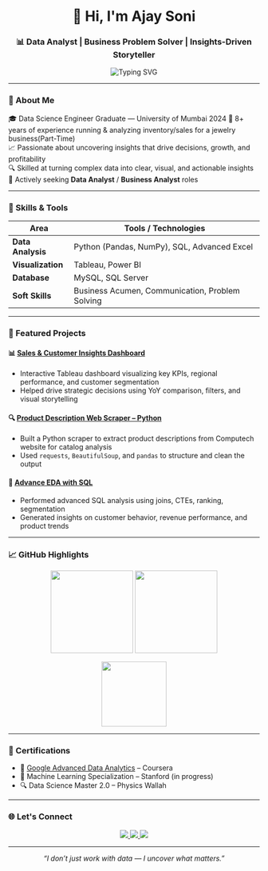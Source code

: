 <h1 align="center">👋 Hi, I'm Ajay Soni</h1>
<h3 align="center">📊 Data Analyst | Business Problem Solver | Insights-Driven Storyteller</h3>

<p align="center">
  <img src="https://readme-typing-svg.demolab.com?font=Fira+Code&pause=1000&color=3CB371&center=true&width=480&lines=Data+driven+decision+maker;Tableau+%7C+SQL+%7C+Python+%7C+Power+BI;Transforming+data+into+real+business+impact" alt="Typing SVG" />
</p>

---

### 🧠 About Me

🎓 Data Science Engineer Graduate — University of Mumbai 2024
🏬 8+ years of experience running & analyzing inventory/sales for a jewelry business(Part-Time)  
📈 Passionate about uncovering insights that drive decisions, growth, and profitability  
🔍 Skilled at turning complex data into clear, visual, and actionable insights  
📌 Actively seeking **Data Analyst** / **Business Analyst** roles  

---

### 💼 Skills & Tools

| Area | Tools / Technologies |
|------|----------------------|
| **Data Analysis** | Python (Pandas, NumPy), SQL, Advanced Excel |
| **Visualization** | Tableau, Power BI |
| **Database** | MySQL, SQL Server |
| **Soft Skills** | Business Acumen, Communication, Problem Solving |

---

### 🚀 Featured Projects

#### 📊 [Sales & Customer Insights Dashboard](https://public.tableau.com/app/profile/ajay.soni2371/viz/SalesCustomerDashboard_17501918816110/CustomerDashbaord)
- Interactive Tableau dashboard visualizing key KPIs, regional performance, and customer segmentation
- Helped drive strategic decisions using YoY comparison, filters, and visual storytelling

#### 🔍 [Product Description Web Scraper – Python](https://github.com/ajay4466/WebScraping-computech-)
- Built a Python scraper to extract product descriptions from Computech website for catalog analysis
- Used `requests`, `BeautifulSoup`, and `pandas` to structure and clean the output

#### 📁 [Advance EDA with SQL](https://github.com/ajay4466/EDA-with-SQL)
- Performed advanced SQL analysis using joins, CTEs, ranking, segmentation
- Generated insights on customer behavior, revenue performance, and product trends

---

### 📈 GitHub Highlights

<p align="center">
  <img src="https://github-readme-stats.vercel.app/api?username=ajay4466&show_icons=true&theme=tokyonight&hide_title=true" height="165" />
  <img src="https://streak-stats.demolab.com/?user=ajay4466&theme=tokyonight&hide_border=true" height="165"/>
</p>


<p align="center">
  <img src="https://github-readme-stats.vercel.app/api/top-langs/?username=ajay4466&layout=compact&theme=tokyonight" height="130"/>
</p>

---

### 📜 Certifications

- 📘 [Google Advanced Data Analytics](https://www.coursera.org/account/accomplishments) – Coursera  
- 🧪 Machine Learning Specialization – Stanford (in progress)  
- 🔍 Data Science Master 2.0 – Physics Wallah  

---

### 🌐 Let's Connect

<p align="center">
  <a href="mailto:ajaysoniwork@gmail.com">
    <img src="https://img.shields.io/badge/Gmail-D14836?style=flat&logo=gmail&logoColor=white" />
  </a>
  <a href="https://www.linkedin.com/in/ajay-soni-ln/">
    <img src="https://img.shields.io/badge/LinkedIn-0077B5?style=flat&logo=linkedin&logoColor=white" />
  </a>
  <a href="https://github.com/ajay4466">
    <img src="https://img.shields.io/badge/GitHub-100000?style=flat&logo=github&logoColor=white" />
  </a>
</p>

---

<p align="center">
  <i>“I don’t just work with data — I uncover what matters.”</i>
</p>
